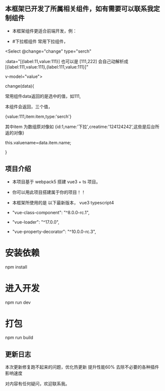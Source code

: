 ## 本框架已开发了所属相关组件，如有需要可以联系我定制组件
- 本框架组件更适合前端开发，例：

- #下拉框组件 常用下拉组件，

 <Select @change="change" type="serch"
 
 :data="[{label:11,value:111}] 也可以是 [111,222] 会自己动解析成[{label:111,value:111},{label:111,value:111}]" 
 
 v-model="value">
 
 </Select>

change(data){

  常用组件data返回的是选中的值，如111,
  
  本组件会返回，三个值，
  
  {value:111,item:item,type:'serch'}
  
  其中item 为数组原对像如 {id:1,name:'下拉',creatime:'124124242',这些是后台所返的对像}

  this.valuename=data.item.name;
  
}

## 项目介绍

- 本项目基于 webpack5 搭建 vue3 + ts 项目。

- 你可以用此项目搭建属于你的项目！！

- 本框架所使用的是 以下最新版本， vue3 typescript4

- "vue-class-component": "^8.0.0-rc.1",

- "vue-loader": "^17.0.0",

- "vue-property-decorator": "^10.0.0-rc.3",

# 安装依赖
npm install

# 进入开发
npm run dev

# 打包
npm run build


## 更新日志

本次更新修复跑不起来的问题，优化热更新 提升性能60%  去除不必要的各种插件影响速度

对内容有任何疑问，欢迎联系我。

